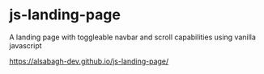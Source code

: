 # js-landing-page
A landing page with toggleable  navbar and scroll capabilities using vanilla javascript

 https://alsabagh-dev.github.io/js-landing-page/
 
